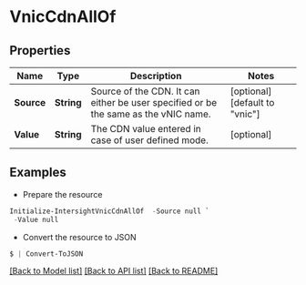 # VnicCdnAllOf
## Properties

Name | Type | Description | Notes
------------ | ------------- | ------------- | -------------
**Source** | **String** | Source of the CDN. It can either be user specified or be the same as the vNIC name. | [optional] [default to "vnic"]
**Value** | **String** | The CDN value entered in case of user defined mode. | [optional] 

## Examples

- Prepare the resource
```powershell
Initialize-IntersightVnicCdnAllOf  -Source null `
 -Value null
```

- Convert the resource to JSON
```powershell
$ | Convert-ToJSON
```

[[Back to Model list]](../README.md#documentation-for-models) [[Back to API list]](../README.md#documentation-for-api-endpoints) [[Back to README]](../README.md)


